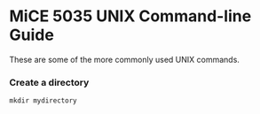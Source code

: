 
# MiCE 5035 UNIX Command-line Guide

These are some of the more commonly used UNIX commands.

### Create a directory
```
mkdir mydirectory
```

